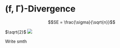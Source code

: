 # (f, Γ)-Divergence
```math
SE = \frac{\sigma}{\sqrt{n}}
```
$`\sqrt{2}`$
<img src="https://render.githubusercontent.com/render/math?math=e^{i \pi} = -1">

Write smth
